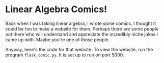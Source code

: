 # Linear Algebra Comics!

Back when I was taking linear algebra, I wrote some comics. 
I thought it could be fun to make a website for them. 
Perhaps there are some people out there who will understand and
appreciate the incredibly niche jokes I came up with.
Maybe you're one of those people.


Anyway, here's the code for that website. To view the website, run the program `flask_comic.py`. 
It is set up to run on port 5000.